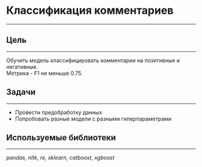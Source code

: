 # Классификация комментариев
---

## Цель
---
Обучить модель классифицировать комментарии на позитивные и негативные.  
Метрика - F1 не меньше 0.75. 

## Задачи
---
- Провести предобработку данных
- Попробовать разные модели с разными гиперпараметрами

## Используемые библиотеки
---
*pandas, nltk, re, sklearn, catboost, xgboost*